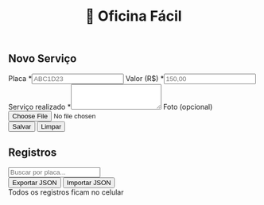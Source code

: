 
<!DOCTYPE html>
<html lang="pt-BR">
<head>
<meta charset="utf-8" />
<meta name="viewport" content="width=device-width, initial-scale=1" />
<title>Oficina Fácil PWA</title>
<link rel="manifest" href="manifest.webmanifest">
<meta name="theme-color" content="#0ea5e9">
<link rel="icon" href="icons/icon-192.png" sizes="192x192">
<link rel="apple-touch-icon" href="icons/icon-192.png">
<link rel="stylesheet" href="styles.css">
</head>
<body>
<header class="topbar">
<h1>🔧 Oficina Fácil</h1>
</header>
<main class="container">
<section class="card">
<h2>Novo Serviço</h2>
<form id="serviceForm">
<div class="grid">
<label class="field"><span>Placa *</span><input type="text" id="plate" placeholder="ABC1D23" required maxlength="7"/></label>
<label class="field"><span>Valor (R$) *</span><input type="text" id="value" placeholder="150,00" inputmode="decimal" required/></label>
</div>
<label class="field"><span>Serviço realizado *</span><textarea id="service" rows="3" required></textarea></label>
<label class="field"><span>Foto (opcional)</span><input type="file" id="photo" accept="image/*" capture="environment"></label>
<div class="actions">
<button type="submit" class="btn">Salvar</button>
<button type="reset" class="btn ghost">Limpar</button>
</div>
</form>
</section>
<section class="card">
<h2>Registros</h2>
<input id="search" type="search" placeholder="Buscar por placa..." />
<div id="list" class="list"></div>
<p id="emptyState" class="muted" hidden>Nenhum registro ainda.</p>
<div class="actions">
<button id="exportBtn" class="btn ghost">Exportar JSON</button>
<input type="file" id="importFile" style="display:none">
<button id="importBtn" class="btn ghost">Importar JSON</button>
</div>
</section>
</main>
<footer class="footer">
<span>Todos os registros ficam no celular</span>
</footer>
<script src="app.js"></script>
</body>
</html>
